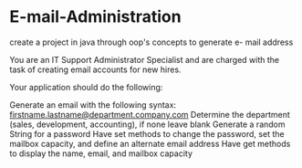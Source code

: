 # E-mail-Administration
create a project in java through oop's concepts to generate e- mail address 

You are an IT Support Administrator Specialist and are charged with the task of creating email accounts for new hires.

Your application should do the following:

Generate an email with the following syntax: firstname.lastname@department.company.com
Determine the department (sales, development, accounting), if none leave blank
Generate a random String for a password
Have set methods to change the password, set the mailbox capacity, and define an alternate email address
Have get methods to display the name, email, and mailbox capacity
